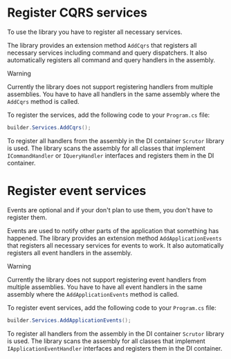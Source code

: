 # Register CQRS services

To use the library you have to register all necessary services.

The library provides an extension method `AddCqrs` that
registers all necessary services including command and query dispatchers. It also automatically registers all command
and query handlers in the assembly.

> [!WARNING]
> Currently the library does not support registering handlers from multiple assemblies.
> You have to have all handlers in the same assembly where the `AddCqrs` method is called.

To register the services, add the following code to your `Program.cs` file:

```csharp
builder.Services.AddCqrs();
```

To register all handlers from the assembly in the DI container `Scrutor` library is used. The library scans the assembly
for all classes that implement `ICommandHandler` or `IQueryHandler` interfaces and registers them in the DI container.

# Register event services

Events are optional and if your don't plan to use them, you don't have to register them.

Events are used to notify other parts of the application that something has happened.
The library provides an extension method `AddApplicationEvents` that
registers all necessary services for events to work. It also automatically registers all event handlers in the assembly.

> [!WARNING]
> Currently the library does not support registering event handlers from multiple assemblies.
> You have to have all event handlers in the same assembly where the `AddApplicationEvents` method is called.

To register event services, add the following code to your `Program.cs` file:

```csharp
builder.Services.AddApplicationEvents();
```

To register all handlers from the assembly in the DI container `Scrutor` library is used. The library scans the assembly
for all classes that implement `IApplicationEventHandler` interfaces and registers them in the DI container.

